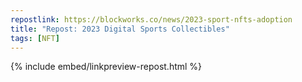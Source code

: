 ```yaml
---
repostlink: https://blockworks.co/news/2023-sport-nfts-adoption
title: "Repost: 2023 Digital Sports Collectibles"
tags: [NFT]
---
```


{% include embed/linkpreview-repost.html %}
